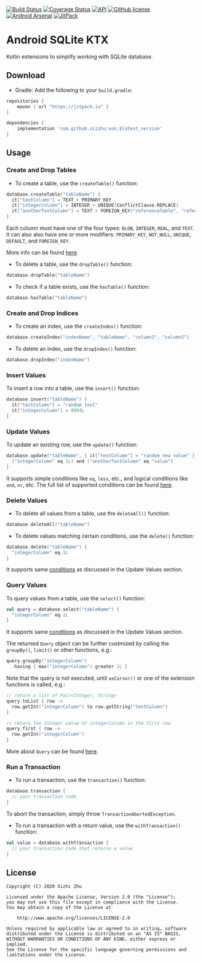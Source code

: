 [![Build Status](https://img.shields.io/travis/xizzhu/ask.svg)](https://travis-ci.org/xizzhu/ask)
[![Coverage Status](https://img.shields.io/coveralls/github/xizzhu/ask.svg)](https://coveralls.io/github/xizzhu/ask)
[![API](https://img.shields.io/badge/API-21%2B-green.svg?style=flat)](https://developer.android.com/about/versions/android-5.0.html)
[![GitHub license](https://img.shields.io/badge/license-Apache%20License%202.0-blue.svg?style=flat)](https://www.apache.org/licenses/LICENSE-2.0)
[![Android Arsenal](https://img.shields.io/badge/Android%20Arsenal-Android%20SQLite%20KTX-brightgreen.svg?style=flat)](https://android-arsenal.com/details/1/7965)
[![JitPack](https://img.shields.io/jitpack/v/github/xizzhu/ask.svg)](https://jitpack.io/#xizzhu/ask)

Android SQLite KTX
==================

Kotlin extensions to simplify working with SQLite database.

Download
--------
* Gradle: Add the following to your `build.gradle`:
```gradle
repositories {
    maven { url "https://jitpack.io" }
}

dependencies {
    implementation 'com.github.xizzhu:ask:$latest_version'
}
```

Usage
-----
### Create and Drop Tables
* To create a table, use the `createTable()` function:
```kotlin
database.createTable("tableName") {
  it["textColumn"] = TEXT + PRIMARY_KEY
  it["integerColumn"] = INTEGER + UNIQUE(ConflictClause.REPLACE)
  it["anotherTextColumn"] = TEXT + FOREIGN_KEY("referenceTable", "referenceColumn")
}
```
Each column must have one of the four types: `BLOB`, `INTEGER`, `REAL`, and `TEXT`. It can also also have one or more modifiers: `PRIMARY_KEY`, `NOT_NULL`, `UNIQUE`, `DEFAULT`, and `FOREIGN_KEY`.

More info can be found [here](ask/src/main/kotlin/me/xizzhu/android/ask/db/ColumnModifier.kt).

* To delete a table, use the `dropTable()` function:
```kotlin
database.dropTable("tableName")
```

* To check if a table exists, use the `hasTable()` function:
```kotlin
database.hasTable("tableName")
```

### Create and Drop Indices
* To create an index, use the `createIndex()` function:
```kotlin
database.createIndex("indexName", "tableName", "column1", "column2")
```

* To delete an index, use the `dropIndex()` function:
```kotlin
database.dropIndex("indexName")
```

### Insert Values
To insert a row into a table, use the `insert()` function:
```kotlin
database.insert("tableName") {
  it["textColumn"] = "random text"
  it["integerColumn"] = 8964L
}
```

### Update Values
To update an existing row, use the `update()` function:
```kotlin
database.update("tableName", { it["textColumn"] = "random new value" }) {
  ("integerColumn" eq 1L) and ("anotherTextColumn" eq "value")
}
```
It supports simple conditions like `eq`, `less`, etc., and logical conditions like `and`, `or`, etc. The full list of supported conditions can be found [here](ask/src/main/kotlin/me/xizzhu/android/ask/db/Condition.kt).

### Delete Values
* To delete all values from a table, use the `deleteAll()` function:
```kotlin
database.deleteAll("tableName")
```

* To delete values matching certain conditions, use the `delete()` function:
```kotlin
database.delete("tableName") {
  "integerColumn" eq 1L
}
```
It supports same [conditions](ask/src/main/kotlin/me/xizzhu/android/ask/db/Condition.kt) as discussed in the Update Values section.

### Query Values
To query values from a table, use the `select()` function:
```kotlin
val query = database.select("tableName") {
  "integerColumn" eq 1L
}
```
It supports same [conditions](ask/src/main/kotlin/me/xizzhu/android/ask/db/Condition.kt) as discussed in the Update Values section.

The returned `Query` object can be further custmized by calling the `groupBy()`, `limit()` or other functions, e.g.:
```kotlin
query.groupBy("integerColumn")
  .having { max("integerColumn") greater 1L }
```

Note that the query is not executed, until `asCursor()` or one of the extension functions is called, e.g.:
```kotlin
// return a list of Pair<Integer, String>
query.toList { row ->
  row.getInt("integerColumn") to row.getString("textColumn")
}

// return the Integer value of integerColumn in the first row
query.first { row ->
  row.getInt("integerColumn")
}
```

More about `Query` can be found [here](ask/src/main/kotlin/me/xizzhu/android/ask/db/Query.kt).

### Run a Transaction
* To run a transaction, use the `transaction()` function:
```kotlin
database.transaction {
  // your transaction code
}
```
To abort the transaction, simply throw `TransactionAbortedException`.

* To run a transaction with a return value, use the `withTransaction()` function:
```kotlin
val value = database.withTransaction {
  // your transaction code that returns a value
}
```

License
-------
    Copyright (C) 2020 Xizhi Zhu

    Licensed under the Apache License, Version 2.0 (the "License");
    you may not use this file except in compliance with the License.
    You may obtain a copy of the License at

        http://www.apache.org/licenses/LICENSE-2.0

    Unless required by applicable law or agreed to in writing, software
    distributed under the License is distributed on an "AS IS" BASIS,
    WITHOUT WARRANTIES OR CONDITIONS OF ANY KIND, either express or implied.
    See the License for the specific language governing permissions and
    limitations under the License.

